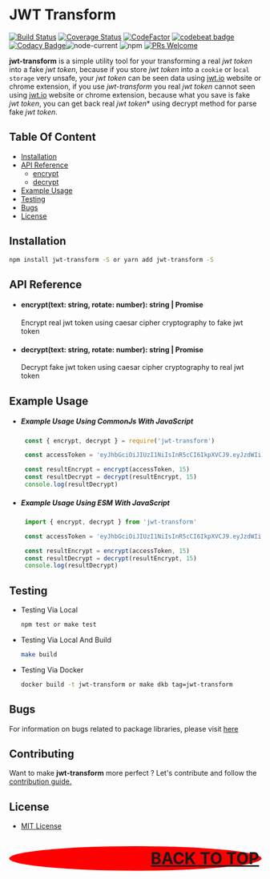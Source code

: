 # JWT Transform

[![Build Status](https://app.travis-ci.com/restuwahyu13/jwt-transform.svg?token=TJCjdtb3tZAkAUnGPRjB&branch=main)](https://app.travis-ci.com/restuwahyu13/jwt-transform) [![Coverage Status](https://coveralls.io/repos/github/restuwahyu13/jwt-transform/badge.svg?branch=main)](https://coveralls.io/github/restuwahyu13/jwt-transform?branch=main) [![CodeFactor](https://www.codefactor.io/repository/github/restuwahyu13/jwt-transform/badge)](https://www.codefactor.io/repository/github/restuwahyu13/jwt-transform) [![codebeat badge](https://codebeat.co/badges/5611b53e-e00a-40c1-bab2-b9a8f5592b33)](https://codebeat.co/projects/github-com-restuwahyu13-jwt-transform-main) [![Codacy Badge](https://app.codacy.com/project/badge/Grade/d74af409b71641fb96484df3dc582365)](https://www.codacy.com/gh/restuwahyu13/jwt-transform/dashboard?utm_source=github.com&amp;utm_medium=referral&amp;utm_content=restuwahyu13/jwt-transform&amp;utm_campaign=Badge_Grade)![node-current](https://img.shields.io/node/v/jwt-transform?style=flat-square) ![npm](https://img.shields.io/npm/dm/jwt-transform) [![PRs Welcome](https://img.shields.io/badge/PRs-welcome-brightgreen.svg?style=flat-square)](https://github.com/restuwahyu13/jwt-transform/blob/main/CONTRIBUTING.md)

**jwt-transform** is a simple utility tool for your transforming a real *jwt token* into a fake *jwt token*, because if you store *jwt token* into a `cookie` or l`ocal storage` very unsafe, your *jwt token* can be seen data using [jwt.io](https://jwt.io/) website or chrome extension, if you use *jwt-transform* you real *jwt token* cannot seen using  [jwt.io](https://jwt.io/) website or chrome extension, because what you save is fake *jwt token*, you can get back real *jwt token** using decrypt method for parse fake *jwt token*.

## Table Of Content

- [Installation](#installation)
- [API Reference](#api-reference)
   + [encrypt](#encrypttext-string-rotate-number-string--promise)
   + [decrypt](#decrypttext-string-rotate-number-string--promise)
- [Example Usage](#example-usage)
- [Testing](#testing)
- [Bugs](#bugs)
- [License](#license)

## Installation

```bash
npm install jwt-transform -S or yarn add jwt-transform -S
```

## API Reference

- #### encrypt(text: string, rotate: number): string | Promise

  Encrypt real jwt token using caesar cipher cryptography to fake jwt token

- #### decrypt(text: string, rotate: number): string | Promise

  Decrypt fake jwt token using caesar cipher cryptography to real jwt token


## Example Usage

- ##### Example Usage Using CommonJs With JavaScript

  ```javascript
   const { encrypt, decrypt } = require('jwt-transform')

   const accessToken = 'eyJhbGciOiJIUzI1NiIsInR5cCI6IkpXVCJ9.eyJzdWIiOiIxMjM0NTY3ODkwIiwibmFtZSI6IkpvaG4gRG9lIiwiaWF0IjoxNTE2MjM5MDIyfQ.SflKxwRJSMeKKF2QT4fwpMeJf36POk6yJV_adQssw5c'

   const resultEncrypt = encrypt(accessToken, 15)
   const resultDecrypt = decrypt(resultEncrypt, 15)
   console.log(resultDecrypt)
  ```

- ##### Example Usage Using ESM With JavaScript

  ```javascript
   import { encrypt, decrypt } from 'jwt-transform'

   const accessToken = 'eyJhbGciOiJIUzI1NiIsInR5cCI6IkpXVCJ9.eyJzdWIiOiIxMjM0NTY3ODkwIiwibmFtZSI6IkpvaG4gRG9lIiwiaWF0IjoxNTE2MjM5MDIyfQ.SflKxwRJSMeKKF2QT4fwpMeJf36POk6yJV_adQssw5c'

   const resultEncrypt = encrypt(accessToken, 15)
   const resultDecrypt = decrypt(resultEncrypt, 15)
   console.log(resultDecrypt)
  ```

## Testing

- Testing Via Local

  ```sh
  npm test or make test
  ```

- Testing Via Local And Build

  ```sh
  make build
  ```

- Testing Via Docker

  ```sh
  docker build -t jwt-transform or make dkb tag=jwt-transform
  ```

## Bugs

For information on bugs related to package libraries, please visit [here](https://github.com/restuwahyu13/jwt-transform/issues)

## Contributing

Want to make **jwt-transform** more perfect ? Let's contribute and follow the [contribution guide.](https://github.com/restuwahyu13/jwt-transform/blob/main/CONTRIBUTING.md)

## License

- [MIT License](https://github.com/restuwahyu13/jwt-transform/blob/main/LICENSE.md)

<p align="right" style="padding: 5px; border-radius: 100%; background-color: red; font-size: 2rem;">
  <b><a href="##jwt-transform">BACK TO TOP</a></b>
</p>
